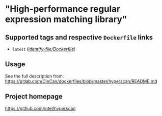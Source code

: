 # "High-performance regular expression matching library"

## Supported tags and respective `Dockerfile` links

* `latest` 
([*identify-file/Dockerfile*](https://gitlab.com/CinCan/dockerfiles/blob/master/hyperscan/Dockerfile))

## Usage

See the full description from: 
https://gitlab.com/CinCan/dockerfiles/blob/master/hyperscan/README.md

## Project homepage

https://github.com/intel/hyperscan

